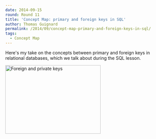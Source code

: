 ```yaml
---
date: 2014-09-15
round: Round 11
title: 'Concept Map: primary and foreign keys in SQL'
author: Thomas Guignard
permalink: /2014/09/concept-map-primary-and-foreign-keys-in-sql/
tags:
  - Concept Map
---
```

Here's my take on the concepts between primary and foreign keys in relational databases, which we talk about during the SQL lesson.

[<img class="size-medium wp-image-8653 alignnone" alt="Foreign and private keys" src="http://files.software-carpentry.org/training-course/2014/09/sc-conceptmap-300x216.png" width="300" height="216" />][1]

 [1]: http://files.software-carpentry.org/training-course/2014/09/sc-conceptmap.png
